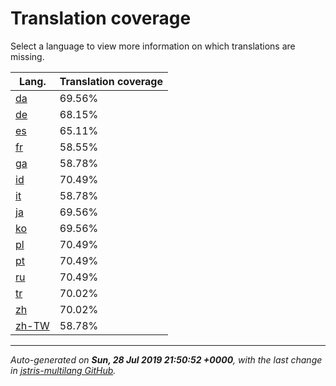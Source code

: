 <link rel="stylesheet" href="style.css">

# Translation coverage

Select a language to view more information on which translations are missing.

<table>
<thead>
    <tr>
        <th>Lang.</th>
        <th colspan="2">Translation coverage</th>
    </tr>
</thead>
<tbody>
    <tr><td><a href="da.html">da</a></td><td>69.56%</td><td>
        <div class="pb">
            <span class="pb-fill" style="width: 69.56%;"></span>
        </div>
    </td></tr>
    <tr><td><a href="de.html">de</a></td><td>68.15%</td><td>
        <div class="pb">
            <span class="pb-fill" style="width: 68.15%;"></span>
        </div>
    </td></tr>
    <tr><td><a href="es.html">es</a></td><td>65.11%</td><td>
        <div class="pb">
            <span class="pb-fill" style="width: 65.11%;"></span>
        </div>
    </td></tr>
    <tr><td><a href="fr.html">fr</a></td><td>58.55%</td><td>
        <div class="pb">
            <span class="pb-fill" style="width: 58.55%;"></span>
        </div>
    </td></tr>
    <tr><td><a href="ga.html">ga</a></td><td>58.78%</td><td>
        <div class="pb">
            <span class="pb-fill" style="width: 58.78%;"></span>
        </div>
    </td></tr>
    <tr><td><a href="id.html">id</a></td><td>70.49%</td><td>
        <div class="pb">
            <span class="pb-fill" style="width: 70.49%;"></span>
        </div>
    </td></tr>
    <tr><td><a href="it.html">it</a></td><td>58.78%</td><td>
        <div class="pb">
            <span class="pb-fill" style="width: 58.78%;"></span>
        </div>
    </td></tr>
    <tr><td><a href="ja.html">ja</a></td><td>69.56%</td><td>
        <div class="pb">
            <span class="pb-fill" style="width: 69.56%;"></span>
        </div>
    </td></tr>
    <tr><td><a href="ko.html">ko</a></td><td>69.56%</td><td>
        <div class="pb">
            <span class="pb-fill" style="width: 69.56%;"></span>
        </div>
    </td></tr>
    <tr><td><a href="pl.html">pl</a></td><td>70.49%</td><td>
        <div class="pb">
            <span class="pb-fill" style="width: 70.49%;"></span>
        </div>
    </td></tr>
    <tr><td><a href="pt.html">pt</a></td><td>70.49%</td><td>
        <div class="pb">
            <span class="pb-fill" style="width: 70.49%;"></span>
        </div>
    </td></tr>
    <tr><td><a href="ru.html">ru</a></td><td>70.49%</td><td>
        <div class="pb">
            <span class="pb-fill" style="width: 70.49%;"></span>
        </div>
    </td></tr>
    <tr><td><a href="tr.html">tr</a></td><td>70.02%</td><td>
        <div class="pb">
            <span class="pb-fill" style="width: 70.02%;"></span>
        </div>
    </td></tr>
    <tr><td><a href="zh.html">zh</a></td><td>70.02%</td><td>
        <div class="pb">
            <span class="pb-fill" style="width: 70.02%;"></span>
        </div>
    </td></tr>
    <tr><td><a href="zh-TW.html">zh-TW</a></td><td>58.78%</td><td>
        <div class="pb">
            <span class="pb-fill" style="width: 58.78%;"></span>
        </div>
    </td></tr>
</tbody></table>

-------------------

*Auto-generated on **Sun, 28 Jul 2019 21:50:52 +0000**, with the last change in [jstris-multilang GitHub](https://github.com/jezevec10/jstris-multilang/).*

